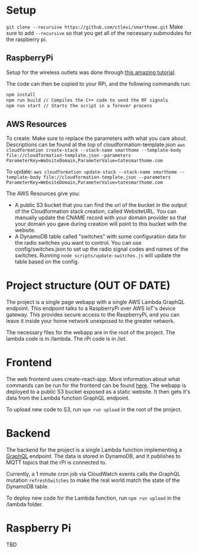 # Setup
`git clone --recursive https://github.com/ctlevi/smarthome.git`
Make sure to add `--recursive` so that you get all of the necessary submodules for the raspberry pi.

## RaspberryPi
Setup for the wireless outlets was done through [this amazing tutorial](https://www.samkear.com/hardware/control-power-outlets-wirelessly-raspberry-pi).

The code can then be copied to your RPi, and the following commands run:
```bash
npm install
npm run build // Compiles the C++ code to send the RF signals
npm run start // Starts the script in a forever process
```

## AWS Resources
To create:
Make sure to replace the parameters with what you care about. Descriptions can be found at the top of cloudformation-template.json
`aws cloudformation create-stack --stack-name smarthome --template-body file://cloudformation-template.json -parameters ParameterKey=WebsiteDomain,ParameterValue=tatesmarthome.com`

To update:
`aws cloudformation update-stack --stack-name smarthome --template-body file://cloudformation-template.json --parameters ParameterKey=WebsiteDomain,ParameterValue=tatesmarthome.com`

The AWS Resources give you:
* A public S3 bucket that you can find the url of the bucket in the output of the Cloudformation stack creation, called WebsiteURL. You can manually update the CNAME record with your domain provider so that your domain you gave during creation will point to this bucket with the website.
* A DynamoDB table called "switches" with some configuration data for the radio switches you want to control. You can use config/switches.json to set up the radio signal codes and names of the switches. Running `node scripts/update-switches.js` will update the table based on the config.

# Project structure (OUT OF DATE)
The project is a single page webapp with a single AWS Lambda GraphQL endpoint. This endpoint talks to a RaspberryPi over
AWS IoT's device gateway. This provides secure access to the RaspberryPi, and you can leave it inside your home network
unexposed to the greater network.

The necessary files for the webapp are in the root of the project. The lambda code is in /lambda. The rPi code is in /iot.

# Frontend
The web frontend uses create-react-app. More information about what commands can be run for the frontend can be found
[here](https://github.com/facebookincubator/create-react-app/blob/master/packages/react-scripts/template/README.md).
The webapp is deployed to a public S3 bucket exposed as a static website. It then gets it's data from the Lambda function
GraphQL endpoint.

To upload new code to S3, run `npm run upload` in the root of the project.

# Backend
The backend for the project is a single Lambda function implementing a [GraphQL](http://graphql.org/) endpoint. The data
is stored in DynamoDB, and it publishes to MQTT topics that the rPi is connected to.

Currently, a 1 minute cron job via CloudWatch events calls the GraphQL mutation `refreshSwitches` to make the real world
match the state of the DynamoDB table.

To deploy new code for the Lambda function, run `npm run upload` in the /lambda folder.

# Raspberry Pi
TBD



